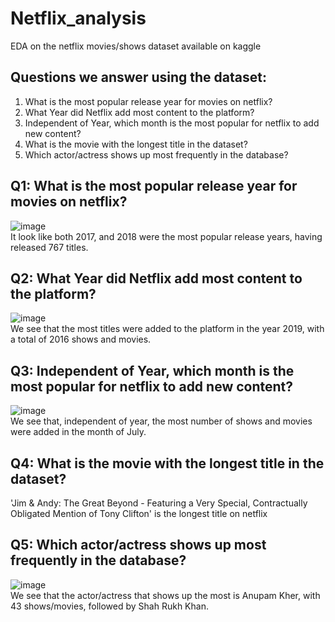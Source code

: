# Netflix_analysis
EDA on the netflix movies/shows dataset available on kaggle

## Questions we answer using the dataset:
1. What is the most popular release year for movies on netflix?
2. What Year did Netflix add most content to the platform?
3. Independent of Year, which month is the most popular for netflix to add new content?
4. What is the movie with the longest title in the dataset?
5. Which actor/actress shows up most frequently in the database?

## Q1: What is the most popular release year for movies on netflix?
![image](https://user-images.githubusercontent.com/41267142/227187983-48fb39b4-51e3-4e28-be2d-2bf3c692d2e3.png)<br>
It look like both 2017, and 2018 were the most popular release years, having released 767 titles.

## Q2: What Year did Netflix add most content to the platform?
![image](https://user-images.githubusercontent.com/41267142/227189573-33c4b6a1-1ced-4008-aece-ef79c88d8eba.png)<br>
We see that the most titles were added to the platform in the year 2019, with a total of 2016 shows and movies.

## Q3: Independent of Year, which month is the most popular for netflix to add new content?
![image](https://user-images.githubusercontent.com/41267142/227189743-da971d35-6f56-4d58-9bd2-cc21e8a0f220.png)<br>
We see that, independent of year, the most number of shows and movies were added in the month of July.

## Q4: What is the movie with the longest title in the dataset?

'Jim & Andy: The Great Beyond - Featuring a Very Special, Contractually Obligated Mention of Tony Clifton' is the longest title on netflix

## Q5: Which actor/actress shows up most frequently in the database?
![image](https://user-images.githubusercontent.com/41267142/227189997-55958da4-4842-4f71-ae96-bd3356f95056.png)<br>
We see that the actor/actress that shows up the most is Anupam Kher, with 43 shows/movies, followed by Shah Rukh Khan.
